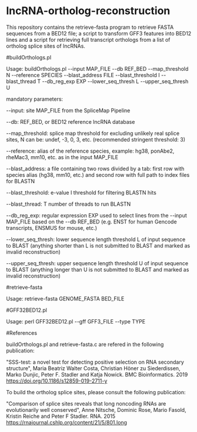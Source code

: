 # lncRNA-ortholog-reconstruction

This repository contains the retrieve-fasta program to retrieve FASTA sequences from a BED12 file; a script to transform GFF3 features into BED12 lines and a script for retrieving full transcript orthologs from a list of ortholog splice sites of lncRNAs.

#buildOrthologs.pl

Usage: buildOrthologs.pl --input MAP_FILE --db REF_BED --map_threshold N --reference SPECIES --blast_address FILE --blast_threshold I --blast_thread T --db_reg_exp EXP --lower_seq_thresh L --upper_seq_thresh U

mandatory parameters:

--input: site MAP_FILE from the SpliceMap Pipeline

--db: REF_BED, or BED12 reference lncRNA database

--map_threshold: splice map threshold for excluding unlikely real splice sites, N can be: undef, -3, 0, 3, etc. (recommended stringent threshold: 3)

--reference: alias of the reference species, example: hg38, ponAbe2, rheMac3, mm10, etc. as in the input MAP_FILE

--blast_address: a file containing two rows divided by a tab: first row with species alias (hg38, mm10, etc.) and second row with full path to index files for BLASTN

--blast_threshold: e-value I threshold for filtering BLASTN hits

--blast_thread: T number of threads to run BLASTN

--db_reg_exp: regular expression EXP used to select lines from the --input MAP_FILE based on the --db REF_BED (e.g. ENST for human Gencode transcripts, ENSMUS for mouse, etc.)

--lower_seq_thresh: lower sequence length threshold L of input sequence to BLAST (anything shorter than L is not submitted to BLAST and marked as invalid reconstruction)

--upper_seq_thresh: upper sequence length threshold U of input sequence to BLAST (anything longer than U is not submitted to BLAST and marked as invalid reconstruction)

#retrieve-fasta

Usage: retrieve-fasta GENOME_FASTA BED_FILE

#GFF32BED12.pl

Usage: perl GFF32BED12.pl --gff GFF3_FILE --type TYPE

#References

buildOrthologs.pl and retrieve-fasta.c are refered in the following publication:

"SSS-test: a novel test for detecting positive selection on RNA secondary structure", Maria Beatriz Walter Costa, Christian Höner zu Siederdissen, Marko Dunjic, Peter F. Stadler and Katja Nowick. BMC Bioinformatics. 2019
  https://doi.org/10.1186/s12859-019-2711-y

To build the ortholog splice sites, please consult the following publication:

"Comparison of splice sites reveals that long noncoding RNAs are evolutionarily well conserved", Anne Nitsche, Dominic Rose, Mario Fasold, Kristin Reiche and Peter F Stadler. RNA. 2015
  https://rnajournal.cshlp.org/content/21/5/801.long
  

